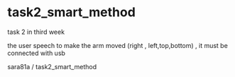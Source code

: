 # task2_smart_method
task 2 in third week

the user speech to make the arm moved (right , left,top,bottom) , it must be connected with usb 

sara81a
/
task2_smart_method

